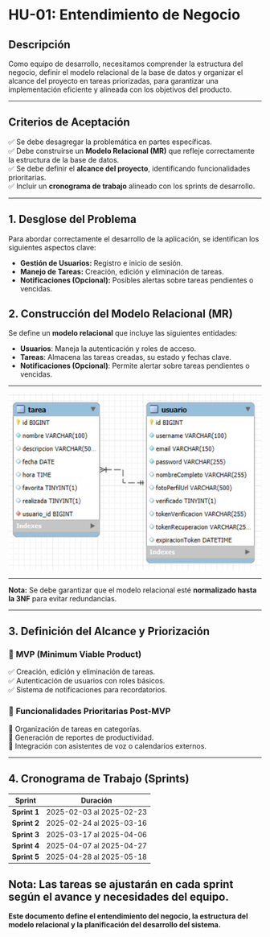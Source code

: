 # HU-01: Entendimiento de Negocio

## Descripción

Como equipo de desarrollo, necesitamos comprender la estructura del negocio, definir el modelo relacional de la base de datos y organizar el alcance del proyecto en tareas priorizadas, para garantizar una implementación eficiente y alineada con los objetivos del producto.

---

## Criterios de Aceptación

✅ Se debe desagregar la problemática en partes específicas.  
✅ Debe construirse un **Modelo Relacional (MR)** que refleje correctamente la estructura de la base de datos.  
✅ Se debe definir el **alcance del proyecto**, identificando funcionalidades prioritarias.  
✅ Incluir un **cronograma de trabajo** alineado con los sprints de desarrollo.

---

## 1. Desglose del Problema

Para abordar correctamente el desarrollo de la aplicación, se identifican los siguientes aspectos clave:

- **Gestión de Usuarios:** Registro e inicio de sesión.
- **Manejo de Tareas:** Creación, edición y eliminación de tareas.
- **Notificaciones (Opcional):** Posibles alertas sobre tareas pendientes o vencidas.

## 2. Construcción del Modelo Relacional (MR)

Se define un **modelo relacional** que incluye las siguientes entidades:

- **Usuarios**: Maneja la autenticación y roles de acceso.
- **Tareas**: Almacena las tareas creadas, su estado y fechas clave.
- **Notificaciones (Opcional)**: Permite alertar sobre tareas pendientes o vencidas.

---

![Modelo Relacional](Capturas/MR.png)

---

**Nota:** Se debe garantizar que el modelo relacional esté **normalizado hasta la 3NF** para evitar redundancias.

---

## 3. Definición del Alcance y Priorización

### 🔹 **MVP (Minimum Viable Product)**

✅ Creación, edición y eliminación de tareas.  
✅ Autenticación de usuarios con roles básicos.  
✅ Sistema de notificaciones para recordatorios.

### 🔹 **Funcionalidades Prioritarias Post-MVP**

🔹 Organización de tareas en categorías.  
🔹 Generación de reportes de productividad.  
🔹 Integración con asistentes de voz o calendarios externos.

---

## 4. Cronograma de Trabajo (Sprints)

| Sprint       | Duración                 |
| ------------ | ------------------------ |
| **Sprint 1** | 2025-02-03 al 2025-02-23 |
| **Sprint 2** | 2025-02-24 al 2025-03-16 |
| **Sprint 3** | 2025-03-17 al 2025-04-06 |
| **Sprint 4** | 2025-04-07 al 2025-04-27 |
| **Sprint 5** | 2025-04-28 al 2025-05-18 |

## **Nota:** Las tareas se ajustarán en cada sprint según el avance y necesidades del equipo.

**Este documento define el entendimiento del negocio, la estructura del modelo relacional y la planificación del desarrollo del sistema.**
